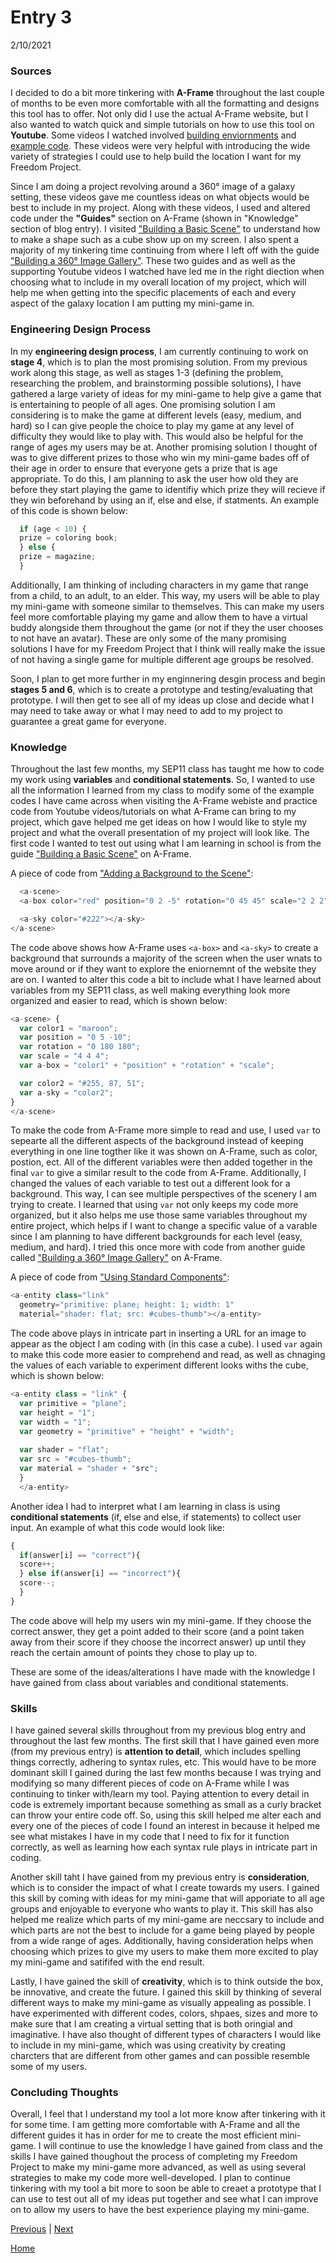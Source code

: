 # Entry 3
2/10/2021

### Sources
I decided to do a bit more tinkering with <b>A-Frame</b> throughout the last couple of months to be even more comfortable with all the formatting and designs this tool has to offer. Not only did I use the actual A-Frame website, but I also wanted to watch quick and simple tutorials on how to use this tool on <b>Youtube</b>. Some videos I watched involved <a href="https://www.youtube.com/watch?v=K_1RdCVuu98">building enviornments</a> and <a href="https://www.youtube.com/watch?v=eTFPMxqod2I">example code</a>. These videos were very helpful with introducing the wide variety of strategies I could use to help build the location I want for my Freedom Project. 

Since I am doing a project revolving around a 360° image of a galaxy setting, these videos gave me countless ideas on what objects would be best to include in my project. Along with these videos, I used and altered code under the <b>"Guides"</b> section on A-Frame (shown in "Knowledge" section of blog entry). I visited <a href="https://aframe.io/docs/1.2.0/guides/building-a-basic-scene.html">"Building a Basic Scene"</a> to understand how to make a shape such as a cube show up on my screen. I also spent a majority of my tinkering time continuing from where I left off with the guide <a href="https://aframe.io/docs/1.2.0/guides/building-a-360-image-gallery.html">"Building a 360° Image Gallery"</a>. These two guides and as well as the supporting Youtube videos I watched have led me in the right diection when choosing what to include in my overall location of my project, which will help me when getting into the specific placements of each and every aspect of the galaxy location I am putting my mini-game in.

### Engineering Design Process
In my <b>engineering design process</b>, I am currently continuing to work on <b>stage 4</b>, which is to plan the most promising solution. From my previous work along this stage, as well as stages 1-3 (defining the problem, researching the problem, and brainstorming possible solutions), I have gathered a large variety of ideas for my mini-game to help give a game that is entertaining to people of all ages. One promising solution I am considering is to make the game at different levels (easy, medium, and hard) so I can give people the choice to play my game at any level of difficulty they would like to play with. This would also be helpful for the range of ages my users may be at. Another promising solution I thought of was to give different prizes to those who win my mini-game bades off of their age in order to ensure that everyone gets a prize that is age appropriate. To do this, I am planning to ask the user how old they are before they start playing the game to identifiy which prize they will recieve if they win beforehand by using an if, else and else, if statments. An example of this code is shown below:
```javascript
  if (age < 10) {
  prize = coloring book;
  } else {
  prize = magazine;
  }
```
Additionally, I am thinking of including characters in my game that range from a child, to an adult, to an elder. This way, my users will be able to play my mini-game with someone similar to themselves. This can make my users feel more comfortable playing my game and allow them to have a virtual buddy alongside them throughout the game (or not if they the user chooses to not have an avatar). These are only some of the many promising solutions I have for my Freedom Project that I think will really make the issue of not having a single game for multiple different age groups be resolved. 

Soon, I plan to get more further in my enginnering desgin process and begin <b>stages 5 and 6</b>, which is to create a prototype and testing/evaluating that prototype. I will then get to see all of my ideas up close and decide what I may need to take away or what I may need to add to my project to guarantee a great game for everyone.

### Knowledge
Throughout the last few months, my SEP11 class has taught me how to code my work using <b>variables</b> and <b>conditional statements</b>. So, I wanted to use all the information I learned from my class to modify some of the example codes I have came across when visiting the A-Frame webiste and practice code from Youtube videos/tutorials on what A-Frame can bring to my project, which gave helped me get ideas on how I would like to style my project and what the overall presentation of my project will look like. The first code I wanted to test out using what I am learning in school is from the guide <a href="https://aframe.io/docs/1.2.0/guides/building-a-basic-scene.html">"Building a Basic Scene"</a> on A-Frame.  

A piece of code from <a href="https://aframe.io/docs/1.2.0/guides/building-a-basic-scene.html#adding-a-background-to-the-scene">"Adding a Background to the Scene"</a>:
```javascript
  <a-scene>
  <a-box color="red" position="0 2 -5" rotation="0 45 45" scale="2 2 2"></a-box>

  <a-sky color="#222"></a-sky>
</a-scene>
```

The code above shows how A-Frame uses ```<a-box>``` and ```<a-sky>``` to create a background that surrounds a majority of the screen when the user wnats to move around or if they want to explore the eniornemnt of the website they are on. I wanted to alter this code a bit to include what I have learned about variables from my SEP11 class, as well making everything look more organized and easier to read, which is shown below:

```javascript
<a-scene> {
  var color1 = "maroon"; 
  var position = "0 5 -10"; 
  var rotation = "0 180 180"; 
  var scale = "4 4 4";
  var a-box = "color1" + "position" + "rotation" + "scale";

  var color2 = "#255, 87, 51";
  var a-sky = "color2"; 
}
</a-scene> 
```

To make the code from A-Frame more simple to read and use, I used ```var``` to sepearte all the different aspects of the background instead of keeping everything in one line togther like it was shown on A-Frame, such as color, postion, ect. All of the different variables were then added together in the final ```var``` to give a similar result to the code from A-Frame. Additionally, I changed the values of each variable to test out a different look for a background. This way, I can see multiple perspectives of the scenery I am trying to create. I learned that using ```var``` not only keeps my code more organized, but it also helps me use those same variables throughout my entire project, which helps if I want to change a specific value of a varable since I am planning to have different backgrounds for each level (easy, medium, and hard). I tried this once more with code from another guide called <a href="https://aframe.io/docs/1.2.0/guides/building-a-360-image-gallery.html">"Building a 360° Image Gallery"</a> on A-Frame. 

A piece of code from <a href="https://aframe.io/docs/1.2.0/guides/building-a-360-image-gallery.html#layout-component-to-lay-out-links">"Using Standard Components"</a>:

```javascript
<a-entity class="link"
  geometry="primitive: plane; height: 1; width: 1"
  material="shader: flat; src: #cubes-thumb"></a-entity>
 ```
 
The code above plays in intricate part in inserting a URL for an image to appear as the object I am coding with (in this case a cube). I used ```var``` again to make this code more easier to comprehend and read, as well as chnaging the values of each variable to experiment different looks withs the cube, which is shown below:
 
```javascript
<a-entity class = "link" {
  var primitive = "plane"; 
  var height = "1"; 
  var width = "1";
  var geometry = "primitive" + "height" + "width";
  
  var shader = "flat"; 
  var src = "#cubes-thumb";
  var material = "shader + "src";
  } 
  </a-entity>
```

Another idea I had to interpret what I am learning in class is using <b>conditional statements</b> (if, else and else, if statements) to collect user input. An example of what this code would look like:

```javascript
{
  if(answer[i] == "correct"){
  score++;
  } else if(answer[i] == "incorrect"){
  score--;
  }
}
```
The code above will help my users win my mini-game. If they choose the correct answer, they get a point added to their score (and a point taken away from their score if they choose the incorrect answer) up until they reach the certain amount of points they chose to play up to. 

These are some of the ideas/alterations I have made with the knowledge I have gained from class about variables and conditional statements. 

### Skills

I have gained several skills throughout from my previous blog entry and throughout the last few months. The first skill that I have gained even more (from my previous entry) is <b>attention to detail</b>, which includes spelling things correctly, adhering to syntax rules, etc. This would have to be more dominant skill I gained during the last few months because I was trying and modifying so many different pieces of code on A-Frame while I was continuing to tinker with/learn my tool. Paying attention to every detail in code is extremely important because something as small as a curly bracket can throw your entire code off. So, using this skill helped me alter each and every one of the pieces of code I found an interest in because it helped me see what mistakes I have in my code that I need to fix for it function correctly, as well as learning how each syntax rule plays in intricate part in coding.

Another skill taht I have gained from my previous entry is <b>consideration</b>, which is to consider the impact of what I create towards my users. I gained this skill by coming with ideas for my mini-game that will apporiate to all age groups and enjoyable to everyone who wants to play it. This skill has also helped me realize which parts of my mini-game are neccsary to include and which parts are not the best to include for a game being played by people from a wide range of ages. Additionally, having consideration helps when choosing which prizes to give my users to make them more excited to play my mini-game and satififed with the end result.

Lastly, I have gained the skill of <b>creativity</b>, which is to think outside the box, be innovative, and create the future. I gained this skill by thinking of several different ways to make my mini-game as visually appealing as possible. I have experimented with different codes, colors, shpaes, sizes and more to make sure that I am creating a virtual setting that is both oringial and imaginative. I have also thought of different types of characters I would like to include in my mini-game, which was using creativity by creating charcters that are different from other games and can possible resemble some of my users.

### Concluding Thoughts 

Overall, I feel that I understand my tool a lot more know after tinkering with it for some time. I am getting more comfortable with A-Frame and all the different guides it has in order for me to create the most efficient mini-game. I will continue to use the knowledge I have gained from class and the skills I have gained thoughout the process of completing my Freedom Project to make my mini-game more advanced, as well as using several strategies to make my code more well-developed. I plan to continue tinkering with my tool a bit more to soon be able to creaet a prototype that I can use to test out all of my ideas put together and see what I can improve on to allow my users to have the best experience playing my mini-game. 

[Previous](entry02.md) | [Next](entry04.md)

[Home](../README.md)
